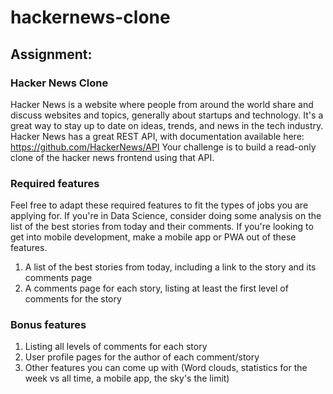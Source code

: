 # hackernews-clone

## Assignment:
### Hacker News Clone
Hacker News is a website where people from around the world share and discuss
websites and topics, generally about startups and technology.
It's a great way to stay up to date on ideas, trends, and news in the tech industry.
Hacker News has a great REST API, with documentation available here: https://github.com/HackerNews/API
Your challenge is to build a read-only clone of the hacker news frontend using that API.
### Required features
Feel free to adapt these required features to fit the types of jobs you are applying for. If you're in Data Science, consider doing some analysis on the list of the best stories from today and their comments. If you're looking to get into mobile development, make a mobile app or PWA out of these features.
1. A list of the best stories from today, including a link to the story and its comments page
2. A comments page for each story, listing at least the first level of comments for the story
### Bonus features
1. Listing all levels of comments for each story
2. User profile pages for the author of each comment/story
3. Other features you can come up with (Word clouds, statistics for the week vs all time, a mobile app, the sky's the limit)
